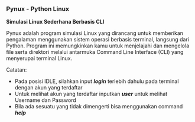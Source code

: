 ### Pynux - Python Linux
**Simulasi Linux Sederhana Berbasis CLI**

Pynux adalah program simulasi Linux yang dirancang untuk memberikan pengalaman menggunakan sistem operasi berbasis terminal, langsung dari Python. Program ini memungkinkan kamu untuk menjelajahi dan mengelola file serta direktori melalui antarmuka Command Line Interface (CLI) yang menyerupai terminal Linux.

Catatan:
- Pada posisi IDLE, silahkan input ***login*** terlebih dahulu pada terminal dengan akun yang terdaftar
- Untuk melihat akun yang terdaftar inputkan ***user*** untuk melihat Username dan Password
- Bila ada sesuatu yang tidak dimengerti bisa menggunakan command ***help***
